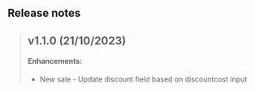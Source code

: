 ## Release notes

> ## v1.1.0 (21/10/2023)
> 
> #### Enhancements:
> 
> - New sale - Update discount field based on discountcost input